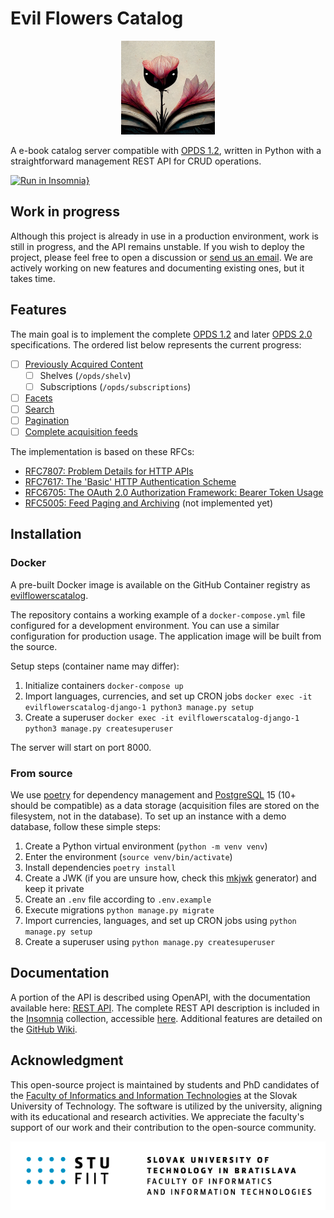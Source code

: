 # Evil Flowers Catalog

<p align="center">
    <img width="150" height="150" src="docs/images/logo.png">
</p>

A e-book catalog server compatible with [OPDS 1.2](https://specs.opds.io/opds-1.2), written in Python with
a straightforward management REST API for CRUD operations.

[![Run in Insomnia}](https://insomnia.rest/images/run.svg)](https://insomnia.rest/run/?label=Evil%20Flowers%20Catalog%20API&uri=https%3A%2F%2Fgithub.com%2FSibyx%2FEvilFlowersCatalog%2Fblob%2Fmaster%2Fdocs%2FInsomnia_EvilFlowers.json)

## Work in progress

Although this project is already in use in a production environment, work is still in progress, and the API
remains unstable. If you wish to deploy the project, please feel free to open a discussion or
[send us an email](mailto:jakub.dubec@stuba.sk). We are actively working on new features and documenting existing
ones, but it takes time.

## Features

The main goal is to implement the complete [OPDS 1.2](https://specs.opds.io/opds-1.2) and later
[OPDS 2.0](https://drafts.opds.io/opds-2.0) specifications. The ordered list below represents the current progress:

- [ ] [Previously Acquired Content](https://specs.opds.io/opds-1.2#61-relations-for-previously-acquired-content)
    - [ ] Shelves (`/opds/shelv`)
    - [ ] Subscriptions (`/opds/subscriptions`)
- [ ] [Facets](https://specs.opds.io/opds-1.2#4-facets)
- [ ] [Search](https://specs.opds.io/opds-1.2#3-search)
- [ ] [Pagination](https://datatracker.ietf.org/doc/html/rfc5005)
- [ ] [Complete acquisition feeds](https://specs.opds.io/opds-1.2#25-complete-acquisition-feeds)

The implementation is based on these RFCs:

- [RFC7807: Problem Details for HTTP APIs](https://datatracker.ietf.org/doc/html/rfc7807)
- [RFC7617: The 'Basic' HTTP Authentication Scheme](https://datatracker.ietf.org/doc/html/rfc7617)
- [RFC6705: The OAuth 2.0 Authorization Framework: Bearer Token Usage](https://datatracker.ietf.org/doc/html/rfc6750)
- [RFC5005: Feed Paging and Archiving](https://datatracker.ietf.org/doc/html/rfc5005) (not implemented yet)

## Installation

### Docker

A pre-built Docker image is available on the GitHub Container registry as
[evilflowerscatalog](https://github.com/EvilFlowersCatalog/EvilFlowersCatalog/pkgs/container/evilflowerscatalog).

The repository contains a working example of a `docker-compose.yml` file configured for a development environment.
You can use a similar configuration for production usage. The application image will be built from the source.

Setup steps (container name may differ):

1. Initialize containers `docker-compose up`
2. Import languages, currencies, and set up CRON jobs
   `docker exec -it evilflowerscatalog-django-1 python3 manage.py setup`
3. Create a superuser `docker exec -it evilflowerscatalog-django-1 python3 manage.py createsuperuser`

The server will start on port 8000.

### From source

We use [poetry](https://python-poetry.org/) for dependency management and [PostgreSQL](https://www.postgresql.org/) 15
(10+ should be compatible) as a data storage (acquisition files are stored on the filesystem, not in the database).
To set up an instance with a demo database, follow these simple steps:

1. Create a Python virtual environment (`python -m venv venv`)
2. Enter the environment (`source venv/bin/activate`)
3. Install dependencies `poetry install`
4. Create a JWK (if you are unsure how, check this [mkjwk](https://mkjwk.org/) generator) and keep it private
5. Create an `.env` file according to `.env.example`
6. Execute migrations `python manage.py migrate`
7. Import currencies, languages, and set up CRON jobs using `python manage.py setup`
8. Create a superuser using `python manage.py createsuperuser`

## Documentation

A portion of the API is described using OpenAPI, with the documentation available here:
[REST API](https://evilflowers.org/EvilFlowersCatalog/). The complete REST API description is included in the
[Insomnia](https://insomnia.rest) collection, accessible
[here](https://github.com/EvilFlowersCatalog/EvilFlowersCatalog/blob/master/docs/InsomniaCollection.json). Additional
features are detailed on the [GitHub Wiki](https://github.com/EvilFlowersCatalog/EvilFlowersCatalog/wiki).

## Acknowledgment

This open-source project is maintained by students and PhD candidates of the
[Faculty of Informatics and Information Technologies](https://www.fiit.stuba.sk/) at the Slovak University of
Technology. The software is utilized by the university, aligning with its educational and research activities. We
appreciate the faculty's support of our work and their contribution to the open-source community.

![](docs/images/fiit.png)
